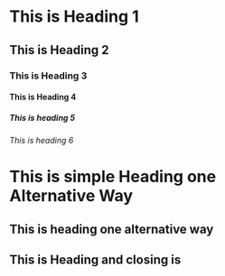 # This is Heading 1
## This is Heading 2
### This is Heading 3
#### This is Heading 4
##### This is heading 5
###### This is heading 6

This is simple Heading one Alternative Way
====================

This is heading one alternative way
-------------------------------------------

## This is Heading and closing is ####
